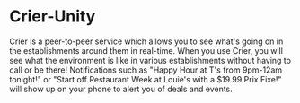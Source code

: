 # Crier-Unity
Crier is a peer-to-peer service which allows you to see what's going on in the establishments around them in real-time. When you use Crier, you will see what the environment is like in various establishments without having to call or be there! Notifications such as "Happy Hour at T's from 9pm-12am tonight!" or "Start off Restaurant Week at Louie's with a $19.99 Prix Fixe!" will show up on your phone to alert you of deals and events.
